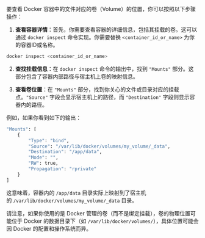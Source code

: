 要查看 Docker 容器中的文件对应的卷（Volume）的位置，你可以按照以下步骤操作：

1. **查看容器详情**：首先，你需要查看容器的详细信息，包括其挂载的卷。这可以通过 `docker inspect` 命令实现。你需要替换 `<container_id_or_name>` 为你的容器ID或名称。
```bash
docker inspect <container_id_or_name>
```

2. **查找挂载信息**：在 `docker inspect` 命令的输出中，找到 `"Mounts"` 部分。这部分包含了容器内部路径与宿主机上卷的映射信息。
    
3. **查看卷位置**：在 `"Mounts"` 部分，找到你关心的文件或目录对应的挂载点。`"Source"` 字段会显示宿主机上的路径，而 `"Destination"` 字段则显示容器内的路径。
    

例如，如果你看到如下的输出：
```bash
"Mounts": [
    {
        "Type": "bind",
        "Source": "/var/lib/docker/volumes/my_volume/_data",
        "Destination": "/app/data",
        "Mode": "",
        "RW": true,
        "Propagation": "rprivate"
    }
]
```

这意味着，容器内的 `/app/data` 目录实际上映射到了宿主机的 `/var/lib/docker/volumes/my_volume/_data` 目录。

请注意，如果你使用的是 Docker 管理的卷（而不是绑定挂载），卷的物理位置可能位于 Docker 的数据目录下（如 `/var/lib/docker/volumes/`），具体位置可能会因 Docker 的配置和操作系统而异。